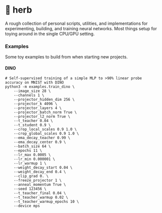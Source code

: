 # :herb: herb

A rough collection of personal scripts, utilities, and implementations for experimenting, building, and training neural networks. Most things setup for toying around in the single CPU/GPU setting.

### Examples

Some toy examples to build from when starting new projects.

#### DINO

```python3
# Self-supervised training of a simple MLP to >90% linear probe accuracy on MNIST with DINO
python3 -m examples.train_dino \
    --image_size 28 \
    --channels 1 \
    --projector_hidden_dim 256 \
    --projector_k 4096 \
    --projector_layers 4 \
    --projector_batch_norm True \
    --projector_l2_norm True \
    --t_teacher 0.04 \
    --t_student 0.9 \
    --crop_local_scales 0.9 1.0 \
    --crop_global_scales 0.9 1.0 \
    --ema_decay_teacher 0.99 \
    --ema_decay_center 0.9 \
    --batch_size 64 \
    --epochs 11 \
    --lr_max 0.0005 \
    --lr_min 0.000001 \
    --lr_warmup 1 \
    --weight_decay_start 0.04 \
    --weight_decay_end 0.4 \
    --clip_grad 0. \
    --freeze_projector 1 \
    --anneal_momentum True \
    --seed 123456 \
    --t_teacher_final 0.04 \
    --t_teacher_warmup 0.02 \
    --t_teacher_warmup_epochs 10 \
    --device mps
```
